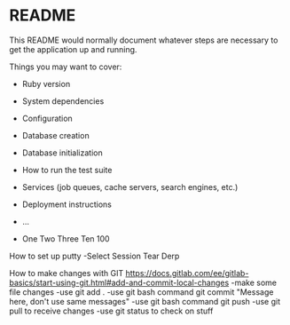 # README

This README would normally document whatever steps are necessary to get the
application up and running.

Things you may want to cover:

* Ruby version

* System dependencies

* Configuration

* Database creation

* Database initialization

* How to run the test suite

* Services (job queues, cache servers, search engines, etc.)

* Deployment instructions

* ...

* One Two Three Ten 100

How to set up putty
-Select Session Tear Derp

How to make changes with GIT
https://docs.gitlab.com/ee/gitlab-basics/start-using-git.html#add-and-commit-local-changes
-make some file changes
-use git add .
-use git bash command git commit "Message here, don't use same messages"
-use git bash command git push
-use git pull to receive changes
-use git status to check on stuff


